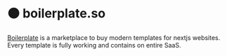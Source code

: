 # ⚫ boilerplate.so

[Boilerplate](https://boilerplate.so) is a marketplace to buy modern templates for nextjs websites. Every template is fully working and contains on entire SaaS.
